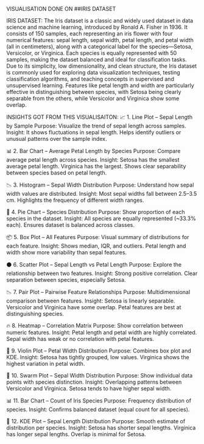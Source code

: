 VISUALISATION DONE ON ##IRIS DATASET

IRIS DATASET:
The Iris dataset is a classic and widely used dataset in data science and machine learning, introduced by Ronald A. Fisher in 1936. 
It consists of 150 samples, each representing an iris flower with four numerical features: sepal length, sepal width, petal length, and petal width (all in centimeters),
along with a categorical label for the species—Setosa, Versicolor, or Virginica. Each species is equally represented with 50 samples, making the dataset balanced and ideal 
for classification tasks. Due to its simplicity, low dimensionality, and clean structure, the Iris dataset is commonly used for exploring data visualization techniques, testing \
classification algorithms, and teaching concepts in supervised and unsupervised learning. Features like petal length and width are particularly 
effective in distinguishing between species, with Setosa being clearly separable from the others, while Versicolor and Virginica show some overlap.


INSIGHTS GOT FROM THIS VISUALISAITON:
📈 1. Line Plot – Sepal Length by Sample
Purpose: Visualize the trend of sepal length across samples.
Insight:
It shows fluctuations in sepal length.
Helps identify outliers or unusual patterns over the sample index.

📊 2. Bar Chart – Average Petal Length by Species
Purpose: Compare average petal length across species.
Insight:
Setosa has the smallest average petal length.
Virginica has the largest.
Shows clear separability between species based on petal length.

📉 3. Histogram – Sepal Width Distribution
Purpose: Understand how sepal width values are distributed.
Insight:
Most sepal widths fall between 2.5–3.5 cm.
Highlights the frequency of different width ranges.

🥧 4. Pie Chart – Species Distribution
Purpose: Show proportion of each species in the dataset.
Insight:
All species are equally represented (~33.3% each).
Ensures dataset is balanced across classes.

📦 5. Box Plot – All Features
Purpose: Visual summary of distributions for each feature.
Insight:
Shows median, IQR, and outliers.
Petal length and width show more variability than sepal features.

⚫ 6. Scatter Plot – Sepal Length vs Petal Length
Purpose: Explore the relationship between two features.
Insight:
Strong positive correlation.
Clear separation between species, especially Setosa.

📉 7. Pair Plot – Pairwise Feature Relationships
Purpose: Multidimensional comparison between features.
Insight:
Setosa is linearly separable.
Versicolor and Virginica have some overlap.
Petal features are best at distinguishing species.

🔥 8. Heatmap – Correlation Matrix
Purpose: Show correlation between numeric features.
Insight:
Petal length and petal width are highly correlated.
Sepal width has weak or no correlation with petal features.

🎻 9. Violin Plot – Petal Width Distribution
Purpose: Combines box plot and KDE.
Insight:
Setosa has tightly grouped, low values.
Virginica shows the highest variation in petal width.

🐝 10. Swarm Plot – Sepal Width Distribution
Purpose: Show individual data points with species distinction.
Insight:
Overlapping patterns between Versicolor and Virginica.
Setosa tends to have higher sepal width.

📊 11. Bar Chart – Count of Iris Species
Purpose: Frequency distribution of species.
Insight:
Confirms balanced dataset (equal count for all species).

🌊 12. KDE Plot – Sepal Length Distribution
Purpose: Smooth estimate of distribution per species.
Insight:
Setosa has shorter sepal lengths.
Virginica has longer sepal lengths.
Overlap is minimal for Setosa.
